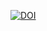 [![DOI](https://zenodo.org/badge/DOI/10.5281/zenodo.3906715.svg)](https://doi.org/10.5281/zenodo.3906715)
